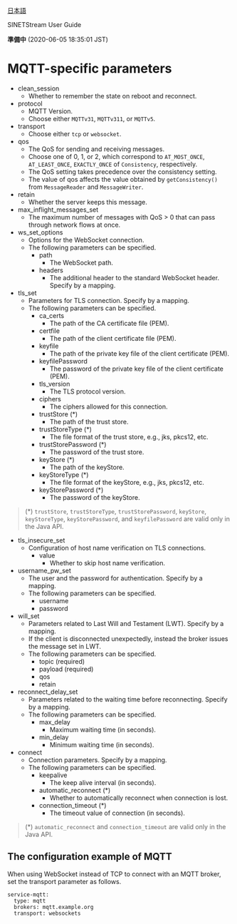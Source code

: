 <!--
Copyright (C) 2020 National Institute of Informatics

Licensed to the Apache Software Foundation (ASF) under one
or more contributor license agreements.  See the NOTICE file
distributed with this work for additional information
regarding copyright ownership.  The ASF licenses this file
to you under the Apache License, Version 2.0 (the
"License"); you may not use this file except in compliance
with the License.  You may obtain a copy of the License at

  http://www.apache.org/licenses/LICENSE-2.0

Unless required by applicable law or agreed to in writing,
software distributed under the License is distributed on an
"AS IS" BASIS, WITHOUT WARRANTIES OR CONDITIONS OF ANY
KIND, either express or implied.  See the License for the
specific language governing permissions and limitations
under the License.
-->

[日本語](config-mqtt.md)

SINETStream User Guide

**準備中** (2020-06-05 18:35:01 JST)

# MQTT-specific parameters

* clean_session
    * Whether to remember the state on reboot and reconnect.
* protocol
    * MQTT Version.
    * Choose either `MQTTv31`, `MQTTv311`, or `MQTTv5`.
* transport
    * Choose either `tcp` or `websocket`.
* qos
    * The QoS for sending and receiving messages.
    * Choose one of 0, 1, or 2, which correspond to `AT_MOST_ONCE`, `AT_LEAST_ONCE`, `EXACTLY_ONCE` of `Consistency`, respectively.
    * The QoS setting takes precedence over the consistency setting.
    * The value of qos affects the value obtained by `getConsistency()` from `MessageReader` and `MessageWriter`.
* retain
    * Whether the server keeps this message.
* max_inflight_messages_set
    * The maximum number of messages with QoS > 0 that can pass through network flows at once.
* ws_set_options
    * Options for the WebSocket connection.
    * The following parameters can be specified.
        * path
            * The WebSocket path.
        * headers
            * The additional header to the standard WebSocket header. Specify by a mapping.
* tls_set
    * Parameters for TLS connection. Specify by a mapping.
    * The following parameters can be specified.
        * ca_certs
            * The path of the CA certificate file (PEM).
        * certfile
            * The path of the client certificate file (PEM).
        * keyfile
            * The path of the private key file of the client certificate (PEM).
        * keyfilePassword
            * The password of the private key file of the client certificate (PEM).
        * tls_version
            * The TLS protocol version.
        * ciphers
            * The ciphers allowed for this connection.
        * trustStore (*)
            * The path of the trust store.
        * trustStoreType (*)
            * The file format of the trust store, e.g., jks, pkcs12, etc.
        * trustStorePassword (*)
            * The password of the trust store.
        * keyStore (*)
            * The path of the keyStore.
        * keyStoreType (*)
            * The file format of the keyStore, e.g., jks, pkcs12, etc.
        * keyStorePassword (*)
            * The password of the keyStore.
> (*) `trustStore`, `trustStoreType`, `trustStorePassword`, `keyStore`, `keyStoreType`, `keyStorePassword`, and `keyfilePassword`
> are valid only in the Java API.
* tls_insecure_set
    * Configuration of host name verification on TLS connections.
        * value
            * Whether to skip host name verification.
* username_pw_set
    * The user and the password for authentication. Specify by a mapping.
    * The following parameters can be specified.
        * username
        * password
* will_set
    * Parameters related to Last Will and Testament (LWT). Specify by a mapping.
    * If the client is disconnected unexpectedly, instead the broker issues the message set in LWT.
    * The following parameters can be specified.
        * topic (required)
        * payload (required)
        * qos
        * retain
* reconnect_delay_set
    * Parameters related to the waiting time before reconnecting. Specify by a mapping.
    * The following parameters can be specified.
        * max_delay
            * Maximum waiting time (in seconds).
        * min_delay
            * Minimum waiting time (in seconds).
* connect
    * Connection parameters. Specify by a mapping.
    * The following parameters can be specified.
        * keepalive
            * The keep alive interval (in seconds).
        * automatic_reconnect (*)
            * Whether to automatically reconnect when connection is lost.
        * connection_timeout (*)
            * The timeout value of connection (in seconds).
> (*) `automatic_reconnect` and `connection_timeout`
> are valid only in the Java API.

## The configuration example of MQTT

When using WebSocket instead of TCP to connect with an MQTT broker, set the transport parameter as follows.

```
service-mqtt:
  type: mqtt
  brokers: mqtt.example.org
  transport: websockets
```
